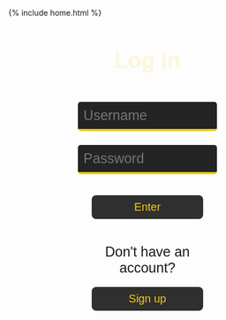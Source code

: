 {% include home.html %}
<html lang="{{ site.lang | default: "en-US" }}">
  <head>
    <meta charset="utf-8">
    <meta http-equiv="X-UA-Compatible" content="IE=edge">
    <title>Login</title>
    <style>
        h1 {
          text-align: center;
          font-size: 40px;
          font-weight: 700;
          color: #fcf6d9;
          font-family: 'Gill Sans', 'Gill Sans MT', Calibri, 'Trebuchet MS', sans-serif;
        }
        input.login {
          font-family: 'Gill Sans', 'Gill Sans MT', Calibri, 'Trebuchet MS', sans-serif;
          margin-top: 5%;
          position: inline;
          width: 50%;
          margin-left: 25%;
          margin-right: 30%;
          padding: 2%;
          font-size: 25px;
          background-color: #242424;
          color: #fcf6d9;
          border: none;
          border-radius: 5px;
          border-bottom: 4px solid #f1cc0c;
          transition-duration: 0.3s;
        }
        input.login:focus {
          background-color: #4d4c4b;
          outline: none;
        }
        button {
          outline: none;
          -webkit-tap-highlight-color: transparent;
          font-family: 'Gill Sans', 'Gill Sans MT', Calibri, 'Trebuchet MS', sans-serif;
          font-size: 20px;
          margin-top: 4%; 
          margin-bottom: 4%;
          position: inline;
          width: 40%;
          margin-left: 30%;
          margin-right: 30%;
          padding: 2%;
          border-radius: 8px;
          background-color: #302f2f;
          color: #f1cc0c;
          border: none;
          transition-duration: 0.3s;
        }
        button:hover {
          color: #242424;
          background-color: #f1cc0c;
          width: 45%;
          margin-left: 27.5%;
          margin-right: 27.5%;
          margin-bottom: 3%;
          padding: 2.5%;
        }
        div.noacc {
          margin-top: 4%;
          margin-left: 25%;
          margin-right: 25%;
          position: inline;
          width: 50%;
        }
        #dontacc {
          font-family: 'Gill Sans', 'Gill Sans MT', Calibri, 'Trebuchet MS', sans-serif;
          font-size: 25px;
          text-align: center;
          margin-bottom: 0%;          
        }
        #noWork {
          font-family: 'Gill Sans', 'Gill Sans MT', Calibri, 'Trebuchet MS', sans-serif;
          text-align: center;
          font-size: 20px;
          color: #ff2929;
        }
    </style>
  </head>
    <h1 class="header">
      Log In
    </h1>
    <input type="username" class="login" id="usrnm" placeholder="Username" required>
    <input type="password" class="login" id="pswd" placeholder="Password" required>
    <div>
    <br>
      <button id="enter" type="button" onclick='login()'>Enter</button>
      <p id="noWork"><p>
      <div class="noacc">
       <p id="dontacc">Don't have an account?</p>
      </div>
      <button id="signup" type="button" onclick="window.location.href='{{ site.baseurl }}/arcade/login/signup';">Sign up</button>
<script>
  function login() {
    userid = document.getElementById('usrnm');
    pswrd = document.getElementById('pswd');
    p = document.getElementById('noWork');
    fetch('https://ajarcade.duckdns.org/api/players/authenticate', {
      method: 'POST',
      headers: {
          'Content-Type': 'application/json'
      },
      body: JSON.stringify({
          "uid": userid.value,
          "password": pswrd.value
      })  
      })
      .then(res => {
        // trap error response from Web API
        if (res.status !== 200) {
          p.innerHTML = "Incorrect username and/or password. <br> If you don't have an account, you can sign up.";
          userid.value = "";
          pswrd.value = "";
          return;
        }
        // Valid response will contain json data
        res.json().then(data => {
          localStorage.setItem("currentUser", data.uid);
          console.log("Success! Welcome user: " + localStorage.getItem('currentUser') + ", name: " + data.name)
          setTimeout(function() {
            window.location.replace("https://azeem-khan1.github.io/TripleAJv3/arcade/account");
          }, 500);
        })
      })
  }
  // Get the input field
  var input = document.getElementById("pswd");
  // Execute a function when the user presses a key on the keyboard
  input.addEventListener("keypress", function(event) {
    // If the user presses the "Enter" key on the keyboard
    if (event.key === "Enter") {
      event.preventDefault();
      // Trigger the button element with a click
      document.getElementById("enter").click();
    }
  });
</script>
